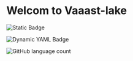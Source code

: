 # Welcom to Vaaast-lake
![Static Badge](https://img.shields.io/badge/any_text-you_like-blue)

![Dynamic YAML Badge](https://img.shields.io/badge/dynamic/yaml)

![GitHub language count](https://img.shields.io/github/languages/count/:vaaast-lake/:https://github.com/vaaast-lake/youtube_k)
